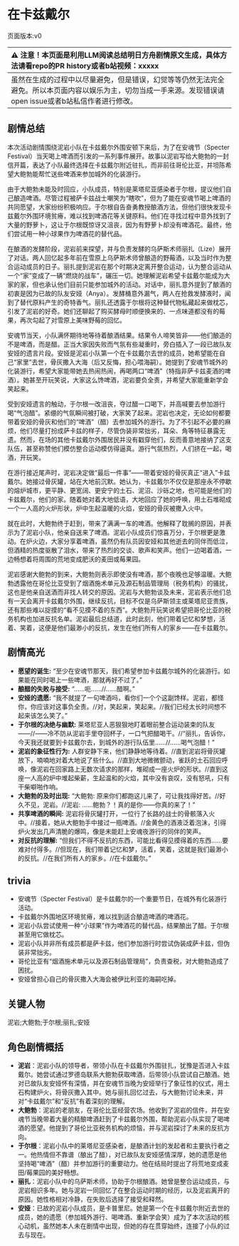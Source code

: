 # 在卡兹戴尔
页面版本:v0
 

| :warning: 注意！本页面是利用LLM阅读总结明日方舟剧情原文生成，具体方法请看repo的PR history或者b站视频：xxxxx           |
|:----------------------------|
| 虽然在生成的过程中以尽量避免，但是错误，幻觉等等仍然无法完全避免。所以本页面内容以娱乐为主，切勿当成一手来源。发现错误请open issue或者b站私信作者进行修改。|



## 剧情总结
本次活动剧情围绕泥岩小队在卡兹戴尔外围安顿下来后，为了在安魂节（Specter Festival）当天喝上啤酒而引发的一系列事件展开。故事以泥岩写给大鲍勃的一封信开篇，表达了小队最终选择在卡兹戴尔附近驻扎，而非前往哥伦比亚，并坦陈希望大鲍勃能帮忙送些啤酒来参加城外的化装游行。

由于大鲍勃未能及时回应，小队成员，特别是莱塔尼亚感染者于尔根，提议他们自己酿造啤酒。尽管过程被萨卡兹战士嘲笑为“瞎吹”，但为了能在安魂节喝上啤酒的共同愿望，大家纷纷积极响应。于尔根自告奋勇教授酿酒方法，但他们很快发现卡兹戴尔外围环境贫瘠，难以找到啤酒花等关键原料。他们在寻找过程中意外找到了大量的野萝卜，这让于尔根既惊讶又沮丧，因为有野萝卜却没有啤酒花。最终，他们尝试用一种小球果作为啤酒花的替代品。

在酿酒的发酵阶段，泥岩前来探望，并与负责发酵的乌萨斯术师丽扎（Lize）展开了对话。两人回忆起多年前在雪原上乌萨斯术师曾酿造的野莓酒，以及当时作为整合运动成员的日子。丽扎提到泥岩在那个时期决定离开整合运动，认为整合运动从一个“家”变成了一辆“燃烧的战车”，碾压一切。她理解泥岩希望卡兹戴尔能成为大家的家，但也承认他们目前只能参加城外的活动。对话中，丽扎意外提到了酿酒的初衷是因为已故的队友安娅（Anya）。发酵桶意外漏气，两人在抢救发酵液时，闻到了替代原料产生的奇特香气。丽扎还透露于尔根将这种替代物私藏起来做枕芯，引发了泥岩的好奇。她们还聊起了购买酵母时顺便换来的、一点味道都没有的莓果，再次勾起了对雪原上美味野莓的回忆。

安魂节当天，小队满怀期待地等待着酿酒结果。结果令人啼笑皆非——他们酿造的不是啤酒，而是醋。正当大家因失败而气氛有些凝重时，旁白插入了一段已故队友安娅的遗言片段。安娅是泥岩小队第一个在卡兹戴尔去世的成员，她希望能在自己“家里”去世，骨灰撒入大海（后又反悔，担心喂海嗣）。她提到了安魂节城外的化装游行，希望大家能带她去热闹热闹，再喝两口“啤酒”（特指非萨卡兹麦酒的啤酒）。她甚至开玩笑说，大家这么馋啤酒，泥岩要负全责，并希望大家能重新学会笑起来。

受到安娅遗言的触动，于尔根一改沮丧，夺过醋一口喝下，并高喊要去参加游行喝“气泡醋”。紧绷的气氛瞬间被打破，大家笑了起来。泥岩也决定，无论如何都要带着安娅的骨灰和他们的“啤酒”（醋）去参加城外的游行。为了不引起不必要的麻烦，他们尽量打扮成萨卡兹的样子，尽管伪装非常拙劣，耳朵、角等特征暴露无遗。然而，在场的其他卡兹戴尔外围居民并没有戳穿他们，反而善意地接纳了这支队伍，甚至称赞他们模仿整合运动模仿得逼真。游行气氛热烈，人们挤在一起，喝酒，开玩笑。

在游行接近尾声时，泥岩决定做“最后一件事”——带着安娅的骨灰真正“进入”卡兹戴尔。她接过骨灰罐，站在大地前沉默。她认为，卡兹戴尔不仅仅是那座永不停歇的熔炉城市，更平静、更宽阔、更安宁的土石、泥沼、沙砾之地，也可能是他们的卡兹戴尔，他们的家。随着她对着大地低语，大地回应了她的呼唤，用土石堆砌成一个一人高的火炉形状，炉中生起温暖的火焰，安娅的骨灰被撒入火中。

就在此时，大鲍勃终于赶到，带来了满满一车的啤酒。他解释了耽搁的原因，并表示为了泥岩小队，他亲自送来了啤酒。泥岩小队成员们惊喜万分，于尔根更是激动。在炉火边，大家分享着啤酒，虽然仍有队员因安娅和其他逝去的同伴而低泣，但酒精的热度驱散了泪水，带来了热烈的交谈、歌声和笑声。他们一边喝着酒，一边畅想着将周围的荒地变成肥沃的麦田或莓果园。

泥岩感谢大鲍勃的到来，大鲍勃则表示即使没有啤酒，那个夜晚也足够温暖。大鲍勃透露他在哥伦比亚受到了烟酒施术单元及源石制品管理局（税务机构）的骚扰，这也是他亲自送酒而非找人转交的原因。泥岩与大鲍勃谈及未来，泥岩表示他们总有一天会离开卡兹戴尔外围，继续反抗，目标不仅是乌萨斯领主或莱塔尼亚贵族，还有那些难以捉摸的“看不见摸不着的东西”。大鲍勃开玩笑说希望把哥伦比亚的税务机构也加进反抗名单。泥岩最后总结道，此时此刻，他们带着记忆和梦想，活着、笑着，这便是他们最渺小的反抗，发生在他们所有人的家乡——在卡兹戴尔。
## 剧情高光
-   **愿望的诞生:** “至少在安魂节那天，我们希望参加卡兹戴尔城外的化装游行。如果能在同时喝上一些啤酒，那就再好不过了。”
-   **酿醋的失败与接受:** “......呃......//......醋啊。”
-   **安娅的遗愿:** “我不就提了一句啤酒吗，看你们一个个这副馋样。泥岩，都怪你，你应该对这事负全责。//对，笑起来，笑起来。//我们已经太长时间想不起来该怎么笑了。”
-   **于尔根的决绝与幽默:** 莱塔尼亚人恶狠狠地盯着眼前整合运动装束的队友——//——冷不防从泥岩手里夺回杯子，一口气把醋喝干。//“丽扎，告诉你，今天我还就要到卡兹戴尔去，到城外的游行队伍里......//......喝气泡醋！”
-   **泥岩的象征性行为:** 人群安静下来，他们静静地等待着。//直到泥岩将骨灰罐放下，喃喃地对着大地说了些什么。//直到大地微微颤动，雀跃的土石回应呼唤，像泥岩在回家路上无数次请求的那样，堆砌成一座火炉的形状。//直到这座一人高的炉中堆起柴薪，生起温和的火焰，其中没有哀叹，没有怒吼，只有干柴噼啪作响。
-   **大鲍勃的及时出现:** “大鲍勃: 原来你们都跑这儿来了，可让我找得好苦。//好久不见，泥岩。//泥岩: ......鲍勃？！真的是你——你真的来了！”
-   **共享啤酒的瞬间:** 泥岩将骨灰罐打开，一位行了长路的战士的骨骸落入火中。//接着，她从大鲍勃手中接过一瓶啤酒。//金黄色的酒液泛着泡沫，引得炉火发出几声清脆的爆鸣，像是未能赶上安魂夜游行的同伴的笑声。
-   **对反抗的理解:** “但我们不得不反抗的东西，可能比看得见摸得着的东西......要难对付得多。//但现在，我们带着记忆和梦，活着，笑着，这就是我们最渺小的反抗。//在我们所有人的家乡。//在卡兹戴尔。”
## trivia
-   安魂节（Specter Festival）是卡兹戴尔的一个重要节日，在城外有化装游行活动。
-   卡兹戴尔外围地区环境贫瘠，难以找到适合酿造啤酒的啤酒花。
-   泥岩小队尝试使用一种“小球果”作为啤酒花的替代品，结果酿出了醋。于尔根甚至用它做枕芯。
-   泥岩小队并非所有成员都是萨卡兹，他们参加游行时尝试伪装成萨卡兹，但伪装非常拙劣。
-   哥伦比亚有“烟酒施术单元以及源石制品管理局”，负责查税，对大鲍勃造成了困扰。
-   安娅曾担心自己的骨灰撒入大海会被伊比利亚的海嗣吃掉。
## 关键人物
泥岩;大鲍勃;于尔根;丽扎;安娅
## 角色剧情概括
-   **泥岩**：泥岩小队的领导者，带领小队在卡兹戴尔外围驻扎，犹豫是否进入卡兹戴尔。她尝试通过罗德岛联系大鲍勃获取啤酒，后带领小队尝试自己酿酒。她对已故队友安娅怀有深情，并在安魂节当晚为安娅举行了象征性的仪式，用土石构建炉火，将骨灰撒入其中。她与丽扎回忆过去，与大鲍勃讨论未来，并对“卡兹戴尔”和“反抗”有着深刻的理解。
-   **大鲍勃**：泥岩的老朋友，在哥伦比亚经营农场。他收到了泥岩的信件，并在安魂节当晚带着大量的精酿啤酒赶到了卡兹戴尔外围，帮助泥岩小队实现了喝啤酒的愿望。他提到了哥伦比亚税务机构的烦恼，并与泥岩探讨了未来的反抗方向。
-   **于尔根**：泥岩小队中的莱塔尼亚感染者，是酿酒计划的发起者和主要执行者之一。他热情但不靠谱（酿出了醋），对已故队友安娅感情深厚，她的遗愿是他坚持喝“啤酒”（醋）并参加游行的重要动力。他在结局时提出了将荒地变成麦田/莓果园的美好畅想。
-   **丽扎**：泥岩小队中的乌萨斯术师，协助于尔根酿酒。她曾是整合运动成员，与泥岩相识多年。她与泥岩一同回忆了在整合运动时期的经历，以及泥岩离开的原因。她性格相对冷静，在失败后选择了接受和释然。
-   **安娅**：已故的泥岩小队成员，是卡普里尼。她是第一个在卡兹戴尔附近去世的成员，她的遗愿（参加城外游行、喝啤酒、重新学会笑）成为了本次活动的核心动机，虽然她本人未在剧情中出现，但她的存在贯穿始终，连接了小队的过去与现在。